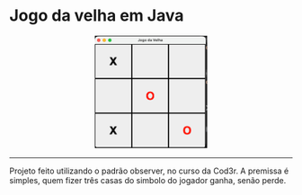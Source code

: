 # Jogo da velha em Java

<p align="center">
<img src=".github/img.png" height="200" alt="jogo da velha" />
<p>

---

Projeto feito utilizando o padrão observer, no curso da Cod3r. A premissa é simples, quem fizer três casas do simbolo do jogador ganha, senão perde.

